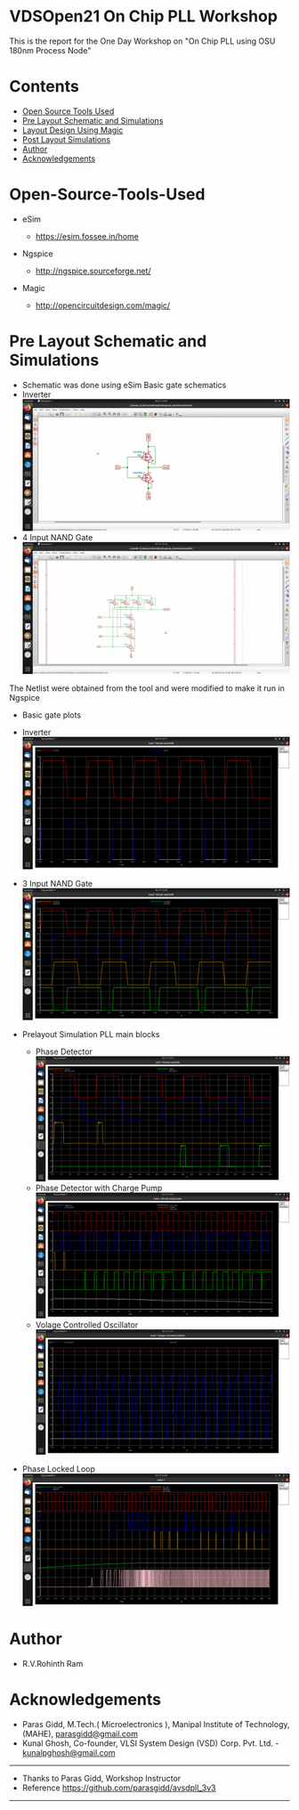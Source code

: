 # VDSOpen21 On Chip PLL Workshop

This is the report for the One Day Workshop on "On Chip PLL using OSU 180nm Process Node"

# Contents
- [Open Source Tools Used](#Open-Source-Tools-Used)
- [Pre Layout Schematic and Simulations](#Pre-Layout-Schematic-and-Simulations)
- [Layout Design Using Magic](#Layout-Design-Using-Magic)
- [Post Layout Simulations](#Post-Layout-Simulations)
- [Author](#Author)
- [Acknowledgements](#Acknowledgements)


# Open-Source-Tools-Used

- eSim 
    - https://esim.fossee.in/home

- Ngspice
    - http://ngspice.sourceforge.net/


- Magic
    - http://opencircuitdesign.com/magic/
    

# Pre Layout Schematic and Simulations
- Schematic was done using eSim
 Basic gate schematics
 - Inverter
![Inverter](assets/inverter.png)
 - 4 Input NAND Gate
![4 Input NAND Gate](assets/nand401.png)

The Netlist were obtained from the tool and were modified to make it run in Ngspice
- Basic gate plots
 - Inverter
![Inverter](assets/pre_layout_plots/basic_gates/inverter.png)
 - 3 Input NAND Gate
![3 Input NAND Gate](assets/pre_layout_plots/basic_gates/nand301.png)


- Prelayout Simulation PLL main blocks
	- Phase Detector
	![PFD](assets/pre_layout_plots/pfd.png)
	- Phase Detector with Charge Pump
	![](assets/pre_layout_plots/pfd_with_cp.png)
	- Volage Controlled Oscillator
	![](assets/pre_layout_plots/vco.png)
	
- Phase Locked Loop
![](assets/pre_layout_plots/pll.png)




# Author
- R.V.Rohinth Ram

# Acknowledgements
- Paras Gidd, M.Tech.( Microelectronics ), Manipal Institute of Technology,(MAHE), parasgidd@gmail.com
- Kunal Ghosh, Co-founder, VLSI System Design (VSD) Corp. Pvt. Ltd. - kunalpghosh@gmail.com

---
 * Thanks to Paras Gidd, Workshop Instructor
 * Reference https://github.com/parasgidd/avsdpll_3v3
---

